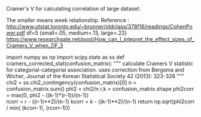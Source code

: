 Cramer's V  for calculating correlation of large dataset:

The smaller means week relationship.
Reference : http://www.utstat.toronto.edu/~brunner/oldclass/378f16/readings/CohenPower.pdf
df=5   (small=.05,     medium=.13,   large=.22)
https://www.researchgate.net/post/How_can_I_intepret_the_effect_sizes_of_Cramers_V_when_DF_3



import numpy as np
import scipy.stats as ss
def cramers_corrected_stat(confusion_matrix):
    """ calculate Cramers V statistic for categorial-categorial association.
        uses correction from Bergsma and Wicher, 
        Journal of the Korean Statistical Society 42 (2013): 323-328
    """
    chi2 = ss.chi2_contingency(confusion_matrix)[0]
    n = confusion_matrix.sum()
    phi2 = chi2/n
    r,k = confusion_matrix.shape
    phi2corr = max(0, phi2 - ((k-1)*(r-1))/(n-1))    
    rcorr = r - ((r-1)**2)/(n-1)
    kcorr = k - ((k-1)**2)/(n-1)
    return np.sqrt(phi2corr / min( (kcorr-1), (rcorr-1)))

